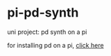 # pi-pd-synth
uni project: pd synth on a pi

for installing pd on a pi, [click here](https://github.com/jonwwilkes/purr-data#build-guide)
